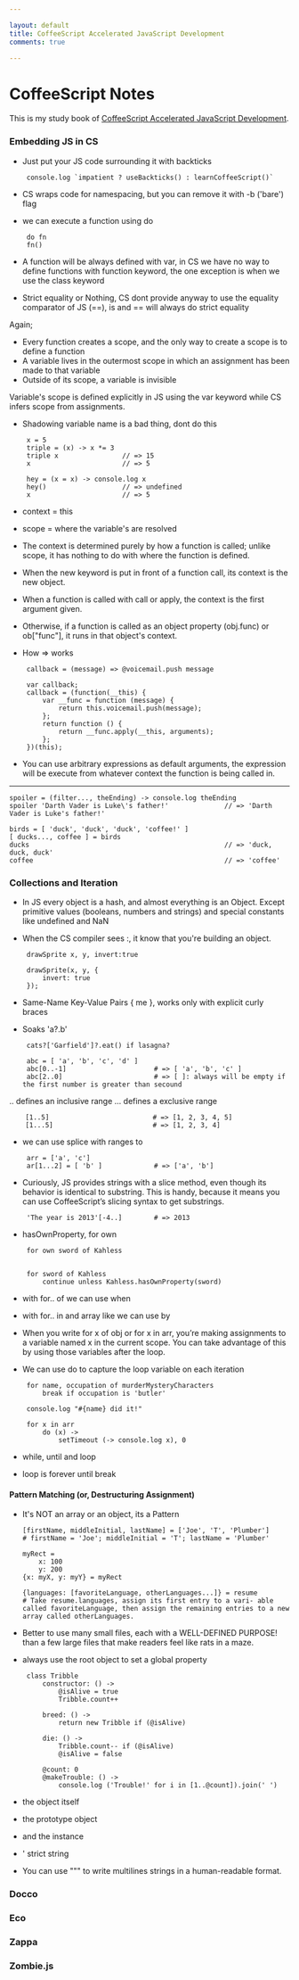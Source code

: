 ```yaml
---

layout: default
title: CoffeeScript Accelerated JavaScript Development
comments: true

---
```


# CoffeeScript Notes

This is my study book of [CoffeeScript Accelerated JavaScript Development](http://pragprog.com/book/tbcoffee/coffeescript).

### Embedding JS in CS
 - Just put your JS code surrounding it with backticks
    
        console.log `impatient ? useBackticks() : learnCoffeeScript()`

 - CS wraps code for namespacing, but you can remove it with -b ('bare') flag
 - we can execute a function using do

        do fn
        fn()

 - A function will be always defined with var, in CS we have no way to define functions with function keyword, the one exception is when we use the class keyword
 - Strict equality or Nothing, CS dont provide anyway to use the equality comparator of JS (==), is and == will always do strict equality
 
 Again;
  - Every function creates a scope, and the only way to create a scope is to define a function
  - A variable lives in the outermost scope in which an assignment has been made to that variable
  - Outside of its scope, a variable is invisible

 Variable's scope is defined explicitly in JS using the var keyword while CS infers scope from assignments.

<!--break-->
 
 - Shadowing variable name is a bad thing, dont do this

        x = 5
        triple = (x) -> x *= 3
        triple x                // => 15
        x                       // => 5

        hey = (x = x) -> console.log x
        hey()                   // => undefined
        x                       // => 5

 - context = this
 - scope = where the variable's are resolved
 - The context is determined purely by how a function is called; unlike scope, it has nothing to do with where the function is defined.
 
 - When the new keyword is put in front of a function call, its context is the new object.
 - When a function is called with call or apply, the context is the first argument given.
 - Otherwise, if a function is called as an object property (obj.func) or ob["func"], it runs in that object's context.

 - How => works

        callback = (message) => @voicemail.push message

        var callback;
        callback = (function(__this) {
            var __func = function (message) {
                return this.voicemail.push(message);
            };
            return function () {
                return __func.apply(__this, arguments);
            };
        })(this);

 - You can use arbitrary expressions as default arguments, the expression will be execute from whatever context the function is being called in.

---

    spoiler = (filter..., theEnding) -> console.log theEnding
    spoiler 'Darth Vader is Luke\'s father!'              // => 'Darth Vader is Luke's father!'

    birds = [ 'duck', 'duck', 'duck', 'coffee!' ]
    [ ducks..., coffee ] = birds
    ducks                                                 // => 'duck, duck, duck'
    coffee                                                // => 'coffee'


### Collections and Iteration
 - In JS every object is a hash, and almost everything is an Object. Except primitive values (booleans, numbers and strings) and special constants like undefined and NaN
 - When the CS compiler sees :, it know that you're building an object.

        drawSprite x, y, invert:true

        drawSprite(x, y, {
            invert: true
        });

 - Same-Name Key-Value Pairs { me }, works only with explicit curly braces
 - Soaks 'a?.b' 

        cats?['Garfield']?.eat() if lasagna?

        abc = [ 'a', 'b', 'c', 'd' ]
        abc[0..-1]                      # => [ 'a', 'b', 'c' ]
        abc[2..0]                       # => [ ]: always will be empty if the first number is greater than secound

 .. defines an inclusive range
 ... defines a exclusive range

        [1..5]                          # => [1, 2, 3, 4, 5]
        [1...5]                         # => [1, 2, 3, 4]



 - we can use splice with ranges to

        arr = ['a', 'c']
        ar[1...2] = [ 'b' ]             # => ['a', 'b']

 - Curiously, JS provides strings with a slice method, even though its behavior is identical to substring. This is handy, because it means you can use CoffeeScript’s slicing syntax to get substrings.

        'The year is 2013'[-4..]        # => 2013

 - hasOwnProperty, for own

        for own sword of Kahless


        for sword of Kahless
            continue unless Kahless.hasOwnProperty(sword)

 - with for.. of we can use when
 - with for.. in and array like we can use by

 - When you write for x of obj or for x in arr, you’re making assignments to a variable named x in the current scope. You can take advantage of this by using those variables after the loop. 
 - We can use do to capture the loop variable on each iteration
        
        for name, occupation of murderMysteryCharacters
            break if occupation is 'butler'

        console.log "#{name} did it!"

        for x in arr
            do (x) ->
                setTimeout (-> console.log x), 0

 
 - while, until and loop
 - loop is forever until break
 
#### Pattern Matching (or, Destructuring Assignment)
  - It's NOT an array or an object, its a Pattern


        [firstName, middleInitial, lastName] = ['Joe', 'T', 'Plumber']
        # firstName = 'Joe'; middleInitial = 'T'; lastName = 'Plumber'

        myRect =
            x: 100
            y: 200
        {x: myX, y: myY} = myRect

        {languages: [favoriteLanguage, otherLanguages...]} = resume
        # Take resume.languages, assign its first entry to a vari- able called favoriteLanguage, then assign the remaining entries to a new array called otherLanguages.


 - Better to use many small files, each with a WELL-DEFINED PURPOSE! than a few large files that make readers feel like rats in a maze.

 - always use the root object to set a global property

        class Tribble
            constructor: () ->
                @isAlive = true
                Tribble.count++
            
            breed: () ->
                return new Tribble if (@isAlive)
            
            die: () ->
                Tribble.count-- if (@isAlive)
                @isAlive = false

            @count: 0
            @makeTrouble: () ->
                console.log ('Trouble!' for i in [1..@count]).join(' ')


 - the object itself
 - the prototype object
 - and the instance

 - ' strict string
 - You can use """ to write multilines strings in a human-readable format.


### Docco
### Eco
### Zappa
### Zombie.js
